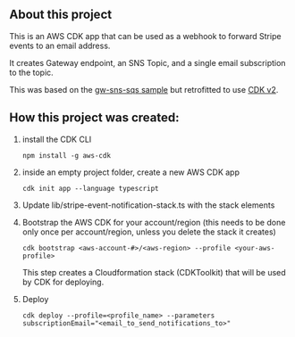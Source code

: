 
## About this project



This is an AWS CDK app that can be used as a webhook to forward Stripe events to an email address.

It creates Gateway endpoint, an SNS Topic, and a single email subscription to the topic.

This was based on the [gw-sns-sqs sample](https://github.com/aws-samples/serverless-patterns/tree/main/apigw-sns-sqs-lambda-cdk) but retrofitted to use [CDK v2](https://docs.aws.amazon.com/cdk/api/v2/).





## How this project was created:


1. install the CDK CLI

    `npm install -g aws-cdk`

2. inside an empty project folder, create a new AWS CDK app

    `cdk init app --language typescript`

3. Update lib/stripe-event-notification-stack.ts with the stack elements

4. Bootstrap the AWS CDK for your account/region (this needs to be done only once per account/region, unless you delete the stack it creates)

    `cdk bootstrap <aws-account-#>/<aws-region> --profile <your-aws-profile>`

    This step creates a Cloudformation stack (CDKToolkit) that will be used by CDK for deploying.

5. Deploy

    `cdk deploy --profile=<profile_name> --parameters subscriptionEmail="<email_to_send_notifications_to>"`

